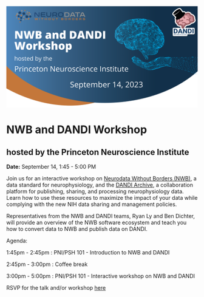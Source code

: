 <img alt="banner" src="images/nwb_dandi_princeton_banner.png">

# NWB and DANDI Workshop
## hosted by the Princeton Neuroscience Institute

**Date:** September 14, 1:45 - 5:00 PM

Join us for an interactive workshop on [Neurodata Without Borders (NWB)](https://nwb.org), a data standard for neurophysiology, and the [DANDI Archive](https://dandiarchive.org), a collaboration platform for publishing, sharing, and processing neurophysiology data. Learn how to use these resources to maximize the impact of your data while complying with the new NIH data sharing and management policies.

Representatives from the NWB and DANDI teams, Ryan Ly and Ben Dichter, will provide an overview of the NWB software ecosystem and teach you how to convert data to NWB and publish data on DANDI.

Agenda:

1:45pm - 2:45pm : PNI/PSH 101 - Introduction to NWB and DANDI

2:45pm - 3:00pm : Coffee break

3:00pm - 5:00pm : PNI/PSH 101 - Interactive workshop on NWB and DANDI

RSVP for the talk and/or workshop [here](https://forms.gle/PnzdqpYW33TQ3Tz7A)
